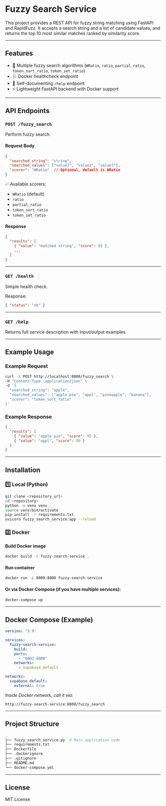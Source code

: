 # Fuzzy Search Service

This project provides a REST API for fuzzy string matching using FastAPI and RapidFuzz.
It accepts a search string and a list of candidate values, and returns the top 10 most similar matches ranked by similarity score.

---

## Features

* 🔎 Multiple fuzzy search algorithms (`WRatio`, `ratio`, `partial_ratio`, `token_sort_ratio`, `token_set_ratio`)
* 🩺 Docker healthcheck endpoint
* 🤖 Self-documenting `/help` endpoint
* ⚡ Lightweight FastAPI backend with Docker support

---

## API Endpoints

### `POST /fuzzy_search`

Perform fuzzy search.

#### Request Body

```json
{
  "searched_string": "string",
  "searched_values": ["value1", "value2", "value3"],
  "scorer": "WRatio"  // Optional, default is WRatio
}
```

✅ Available scorers:

* `WRatio` (default)
* `ratio`
* `partial_ratio`
* `token_sort_ratio`
* `token_set_ratio`

#### Response

```json
{
  "results": [
    { "value": "matched string", "score": 95 },
    ...
  ]
}
```

---

### `GET /health`

Simple health check.

Response:

```json
{ "status": "ok" }
```

---

### `GET /help`

Returns full service description with input/output examples.

---

## Example Usage

### Example Request

```bash
curl -X POST http://localhost:8000/fuzzy_search \
-H "Content-Type: application/json" \
-d '{
  "searched_string": "apple",
  "searched_values": ["apple pie", "appl", "pineapple", "banana"],
  "scorer": "token_sort_ratio"
}'
```

### Example Response

```json
{
  "results": [
    { "value": "apple pie", "score": 95 },
    { "value": "appl", "score": 90 }
  ]
}
```

---

## Installation

### 1️⃣ Local (Python)

```bash
git clone <repository_url>
cd <repository>
python -m venv venv
source venv/bin/activate
pip install -r requirements.txt
uvicorn fuzzy_search_service:app --reload
```

### 2️⃣ Docker

#### Build Docker image

```bash
docker build -t fuzzy-search-service .
```

#### Run container

```bash
docker run -p 8000:8000 fuzzy-search-service
```

#### Or via Docker Compose (if you have multiple services):

```bash
docker-compose up
```

---

## Docker Compose (Example)

```yaml
version: "3.9"

services:
  fuzzy-search-service:
    build: .
    ports:
      - "8002:8000"
    networks:
      - supabase_default

networks:
  supabase_default:
    external: true
```

*Inside Docker network, call it via:*

```
http://fuzzy-search-service:8000/fuzzy_search
```

---

## Project Structure

```bash
.
├── fuzzy_search_service.py  # Main application code
├── requirements.txt
├── Dockerfile
├── .dockerignore
├── .gitignore
├── README.md
└── docker-compose.yml
```

---

## License

MIT License